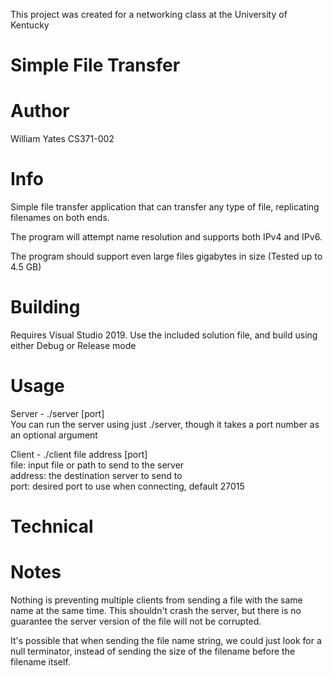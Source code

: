 This project was created for a networking class at the University of Kentucky

# Simple File Transfer

# Author
William Yates
CS371-002

# Info
Simple file transfer application that can transfer any type of file, replicating
filenames on both ends.

The program will attempt name resolution and supports both IPv4 and IPv6.

The program should support even large files gigabytes in size (Tested up to 4.5 GB)

# Building
Requires Visual Studio 2019.
Use the included solution file, and build using either Debug or Release mode

# Usage
Server - ./server [port]  
    You can run the server using just ./server, though it takes a port number
    as an optional argument

Client - ./client file address [port]  
	file:		input file or path to send to the server  
	address:	the destination server to send to  
	port:		desired port to use when connecting, default 27015  

# Technical


# Notes
Nothing is preventing multiple clients from sending a file with the same name
at the same time. This shouldn't crash the server, but there is no guarantee
the server version of the file will not be corrupted.

It's possible that when sending the file name string, we could just look for a
null terminator, instead of sending the size of the filename before the
filename itself.
